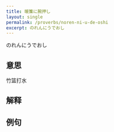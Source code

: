 ```yaml
---
title: 暖簾に腕押し
layout: single
permalink: /proverbs/noren-ni-u-de-oshi
excerpt: のれんにうでおし
---
```


のれんにうでおし

## 意思

竹篮打水

## 解释

## 例句

